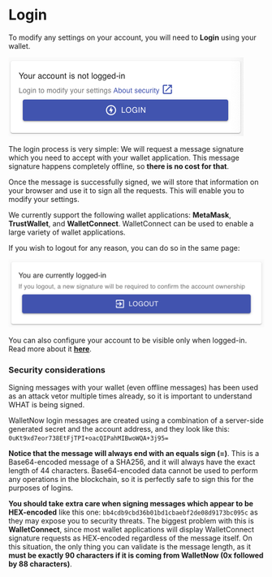 # Login

To modify any settings on your account, you will need to **Login** using your wallet.

![](../.gitbook/assets/image%20%2811%29.png)

The login process is very simple: We will request a message signature which you need to accept with your wallet application. This message signature happens completely offline, so **there is no cost for that**.

Once the message is successfully signed, we will store that information on your browser and use it to sign all the requests. This will enable you to modify your settings.

We currently support the following wallet applications: **MetaMask**, **TrustWallet**, and **WalletConnect**. WalletConnect can be used to enable a large variety of wallet applications.

If you wish to logout for any reason, you can do so in the same page:

![](../.gitbook/assets/logout%20%281%29.png)

You can also configure your account to be visible only when logged-in. Read more about it [**here**](privacy-lock.md).

### Security considerations

Signing messages with your wallet \(even offline messages\) has been used as an attack vetor multiple times already, so it is important to understand WHAT is being signed.

WalletNow login messages are created using a combination of a server-side generated secret and the account address, and they look like this: `0uKt9xd7eor738EtFjTPI+oacQIPahMIBwoWQA+3j95=`

**Notice that the message will always end with an equals sign \(=\)**. This is a Base64-encoded message of a SHA256, and it will always have the exact length of 44 characters. Base64-encoded data cannot be used to perform any operations in the blockchain, so it is perfectly safe to sign this for the purposes of logins. 

**You should take extra care when signing messages which appear to be HEX-encoded** like this one: `bb4cdb9cbd36b01bd1cbaebf2de08d9173bc095c` as they may expose you to security threats. The biggest problem with this is **WalletConnect**, since most wallet applications will display WalletConnect signature requests as HEX-encoded regardless of the message itself. On this situation, the only thing you can validate is the message length, as it **must be exactly 90 characters if it is coming from WalletNow \(0x followed by 88 characters\)**.

